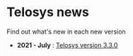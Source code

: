 # Telosys news

Find out what's new in each new version

* **2021 - July** : [Telosys version 3.3.0](telosys-version-330/)

